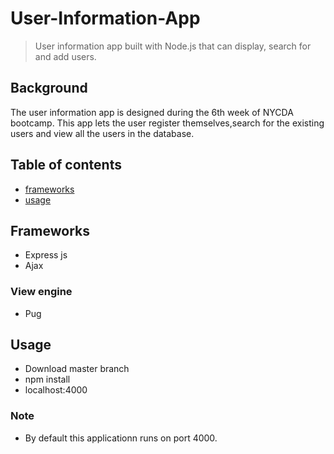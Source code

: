 # User-Information-App

> User information app built with Node.js that can display, search for and add users.
## Background

The user information app is designed during the 6th week of NYCDA bootcamp.
This app lets the user register themselves,search for the existing users and view all the users in the database.

## Table of contents

- [frameworks](#frameworks)
- [usage](#usage)

## Frameworks

* Express js
* Ajax

### View engine

* Pug

## Usage

* Download master branch
* npm install
* localhost:4000

### Note
* By default this applicationn runs on port 4000.
